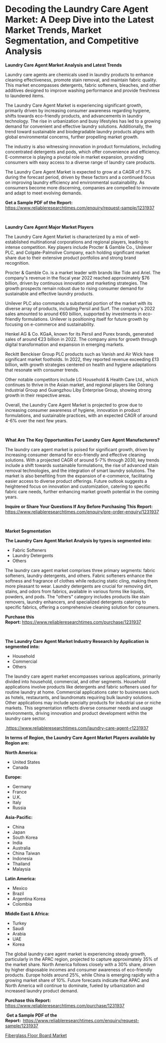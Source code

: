 <p><h1>Decoding the Laundry Care Agent Market: A Deep Dive into the Latest Market Trends, Market Segmentation, and Competitive Analysis</h1></p><p><strong>Laundry Care Agent Market Analysis and Latest Trends</strong></p>
<p><p>Laundry care agents are chemicals used in laundry products to enhance cleaning effectiveness, promote stain removal, and maintain fabric quality. This market encompasses detergents, fabric softeners, bleaches, and other additives designed to improve washing performance and provide freshness to laundered items.</p><p>The Laundry Care Agent Market is experiencing significant growth, primarily driven by increasing consumer awareness regarding hygiene, shifts towards eco-friendly products, and advancements in laundry technology. The rise in urbanization and busy lifestyles has led to a growing demand for convenient and effective laundry solutions. Additionally, the trend toward sustainable and biodegradable laundry products aligns with global environmental concerns, further propelling market growth.</p><p>The industry is also witnessing innovation in product formulations, including concentrated detergents and pods, which offer convenience and efficiency. E-commerce is playing a pivotal role in market expansion, providing consumers with easy access to a diverse range of laundry care products.</p><p>The Laundry Care Agent Market is expected to grow at a CAGR of 9.7% during the forecast period, driven by these factors and a continued focus on improving laundry efficiency and environmental sustainability. As consumers become more discerning, companies are compelled to innovate and adapt to meet evolving demands.</p></p>
<p><strong>Get a Sample PDF of the Report:&nbsp;</strong> <a href="https://www.reliableresearchtimes.com/enquiry/request-sample/1231937?utm_campaign=1581&utm_medium=2&utm_source=Github&utm_content=ia&utm_term=09022025&utm_id=laundry-care-agent">https://www.reliableresearchtimes.com/enquiry/request-sample/1231937</a></p>
<p>&nbsp;</p>
<p><strong>Laundry Care Agent Major Market Players</strong></p>
<p><p>The Laundry Care Agent Market is characterized by a mix of well-established multinational corporations and regional players, leading to intense competition. Key players include Procter & Gamble Co., Unilever PLC, and Colgate-Palmolive Company, each holding significant market share due to their extensive product portfolios and strong brand recognition.</p><p>Procter & Gamble Co. is a market leader with brands like Tide and Ariel. The company's revenue in the fiscal year 2022 reached approximately $76 billion, driven by continuous innovation and marketing strategies. The growth prospects remain robust due to rising consumer demand for sustainable and effective laundry products.</p><p>Unilever PLC also commands a substantial portion of the market with its diverse array of products, including Persil and Surf. The company's 2022 sales amounted to around €60 billion, supported by investments in eco-friendly formulations. Unilever is positioning itself for future growth by focusing on e-commerce and sustainability.</p><p>Henkel AG & Co. KGaA, known for its Persil and Purex brands, generated sales of around €23 billion in 2022. The company aims for growth through digital transformation and expansion in emerging markets.</p><p>Reckitt Benckiser Group PLC products such as Vanish and Air Wick have significant market footholds. In 2022, they reported revenue exceeding £13 billion, with growth strategies centered on health and hygiene adaptations that resonate with consumer trends.</p><p>Other notable competitors include LG Household & Health Care Ltd., which continues to thrive in the Asian market, and regional players like Golrang Industrial Group and Guangzhou Liby Enterprise Group, showing strong growth in their respective areas.</p><p>Overall, the Laundry Care Agent Market is projected to grow due to increasing consumer awareness of hygiene, innovation in product formulations, and sustainable practices, with an expected CAGR of around 4-6% over the next few years.</p></p>
<p>&nbsp;</p>
<p><strong>What Are The Key Opportunities For Laundry Care Agent Manufacturers?</strong></p>
<p><p>The laundry care agent market is poised for significant growth, driven by increasing consumer demand for eco-friendly and effective cleaning solutions. With a projected CAGR of around 5-7% through 2030, key trends include a shift towards sustainable formulations, the rise of advanced stain removal technologies, and the integration of smart laundry solutions. The market is also benefiting from the expansion of e-commerce, facilitating easier access to diverse product offerings. Future outlook suggests a heightened focus on innovation and customization, catering to specific fabric care needs, further enhancing market growth potential in the coming years.</p></p>
<p><strong>Inquire or Share Your Questions If Any Before Purchasing This Report:</strong> <a href="https://www.reliableresearchtimes.com/enquiry/pre-order-enquiry/1231937?utm_campaign=1581&utm_medium=2&utm_source=Github&utm_content=ia&utm_term=09022025&utm_id=laundry-care-agent">https://www.reliableresearchtimes.com/enquiry/pre-order-enquiry/1231937</a></p>
<p>&nbsp;</p>
<p><strong>Market Segmentation</strong></p>
<p><strong>The Laundry Care Agent Market Analysis by types is segmented into:</strong></p>
<p><ul><li>Fabric Softeners</li><li>Laundry Detergents</li><li>Others</li></ul></p>
<p><p>The laundry care agent market comprises three primary segments: fabric softeners, laundry detergents, and others. Fabric softeners enhance the softness and fragrance of clothes while reducing static cling, making them more pleasant to wear. Laundry detergents are crucial for removing dirt, stains, and odors from fabrics, available in various forms like liquids, powders, and pods. The "others" category includes products like stain removers, laundry enhancers, and specialized detergents catering to specific fabrics, offering a comprehensive cleaning solution for consumers.</p></p>
<p><strong>Purchase this Report:&nbsp;</strong><a href="https://www.reliableresearchtimes.com/purchase/1231937?utm_campaign=1581&utm_medium=2&utm_source=Github&utm_content=ia&utm_term=09022025&utm_id=laundry-care-agent">https://www.reliableresearchtimes.com/purchase/1231937</a></p>
<p>&nbsp;</p>
<p><strong>The Laundry Care Agent Market Industry Research by Application is segmented into:</strong></p>
<p><ul><li>Household</li><li>Commercial</li><li>Others</li></ul></p>
<p><p>The laundry care agent market encompasses various applications, primarily divided into household, commercial, and other segments. Household applications involve products like detergents and fabric softeners used for routine laundry at home. Commercial applications cater to businesses such as hotels, restaurants, and laundromats requiring bulk laundry solutions. Other applications may include specialty products for industrial use or niche markets. This segmentation reflects diverse consumer needs and usage environments, driving innovation and product development within the laundry care sector.</p></p>
<p><a href="https://www.reliableresearchtimes.com/laundry-care-agent-r1231937?utm_campaign=1581&utm_medium=2&utm_source=Github&utm_content=ia&utm_term=09022025&utm_id=laundry-care-agent">&nbsp;https://www.reliableresearchtimes.com/laundry-care-agent-r1231937</a></p>
<p><strong>In terms of Region, the Laundry Care Agent Market Players available by Region are:</strong></p>
<p>
    <p> <strong> North America: </strong>
        <ul>
            <li>United States</li>
            <li>Canada</li>
        </ul>
        </p> 
    <p> <strong> Europe: </strong>
        <ul>
            <li>Germany</li>
            <li>France</li>
            <li>U.K.</li>
            <li>Italy</li>
            <li>Russia</li>
        </ul>
        </p> 
    <p> <strong> Asia-Pacific: </strong>
        <ul>
            <li>China</li>
            <li>Japan</li>
            <li>South Korea</li>
            <li>India</li>
            <li>Australia</li>
            <li>China Taiwan</li>
            <li>Indonesia</li>
            <li>Thailand</li>
            <li>Malaysia</li>
        </ul>
        </p> 
    <p> <strong> Latin America: </strong>
        <ul>
            <li>Mexico</li>
            <li>Brazil</li>
            <li>Argentina Korea</li>
            <li>Colombia</li>
        </ul>
        </p> 
    <p> <strong> Middle East & Africa: </strong>
        <ul>
            <li>Turkey</li>
            <li>Saudi</li>
            <li>Arabia</li>
            <li>UAE</li>
            <li>Korea</li>
        </ul>
    </p>
    </p>
<p><p>The global laundry care agent market is experiencing steady growth, particularly in the APAC region, projected to capture approximately 35% of the market share. North America follows closely with a 30% share, driven by higher disposable incomes and consumer awareness of eco-friendly products. Europe holds around 25%, while China is emerging rapidly with a growing market share of 10%. Future forecasts indicate that APAC and North America will continue to dominate, fueled by urbanization and increased laundry product demand.</p></p>
<p><strong>Purchase this Report: </strong><a href="https://www.reliableresearchtimes.com/purchase/1231937?utm_campaign=1581&utm_medium=2&utm_source=Github&utm_content=ia&utm_term=09022025&utm_id=laundry-care-agent">https://www.reliableresearchtimes.com/purchase/1231937</a></p>
<p>&nbsp;<strong>Get a Sample PDF of the Report:&nbsp;&nbsp;</strong><a href="https://www.reliableresearchtimes.com/enquiry/request-sample/1231937?utm_campaign=1581&utm_medium=2&utm_source=Github&utm_content=ia&utm_term=09022025&utm_id=laundry-care-agent">https://www.reliableresearchtimes.com/enquiry/request-sample/1231937</a></p>
<p><strong></strong></p>
<p><p><a href="https://github.com/castoriffic/Market-Research-Report-List-5/blob/main/fiberglass-floor-board-market.md?utm_campaign=1581&utm_medium=2&utm_source=Github&utm_content=ia&utm_term=09022025&utm_id=laundry-care-agent">Fiberglass Floor Board Market</a></p></p>